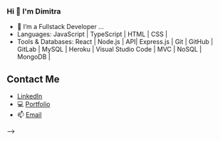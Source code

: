 ### Hi 👋 I'm Dimitra

- 🔭 I’m a Fullstack Developer ...
- Languages: JavaScript | TypeScript | HTML | CSS | 
- Tools & Databases: React | Node.js | API| Express.js | Git | GitHub | GitLab | MySQL | Heroku | Visual Studio Code | MVC | NoSQL | MongoDB |


## Contact Me
-  <a href="https://www.linkedin.com/in/dimitra-anastasopoulos-07810b247/" target="_blank">LinkedIn</a>
- 💻 <a href="https://dimitra-anasta.github.io/portfolio/" target="_blank">Portfolio</a>
- 📫 [Email](mailto:dimitra.anasta524@gmail.com)


-->
